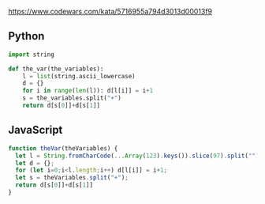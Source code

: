 https://www.codewars.com/kata/5716955a794d3013d00013f9

## Python
```python
import string

def the_var(the_variables):
    l = list(string.ascii_lowercase)
    d = {}
    for i in range(len(l)): d[l[i]] = i+1 
    s = the_variables.split("+")
    return d[s[0]]+d[s[1]]
```

## JavaScript
```js
function theVar(theVariables) {
  let l = String.fromCharCode(...Array(123).keys()).slice(97).split("")
  let d = {};
  for (let i=0;i<l.length;i++) d[l[i]] = i+1;
  let s = theVariables.split("+");
  return d[s[0]]+d[s[1]]
}
```